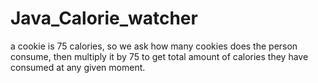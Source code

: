 # Java_Calorie_watcher

a cookie is 75 calories, so we ask how many cookies does the person consume, then multiply it by 75 to get
total amount of calories they have consumed at any given moment.

